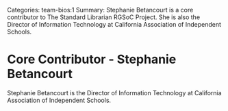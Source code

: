 Categories: team-bios:1
Summary: Stephanie Betancourt is a core contributor to The Standard Librarian RGSoC Project. She is also the Director of Information Technology at California Association of Independent Schools.

#  Core Contributor - Stephanie Betancourt

Stephanie Betancourt is the Director of Information Technology at California Association of Independent Schools.